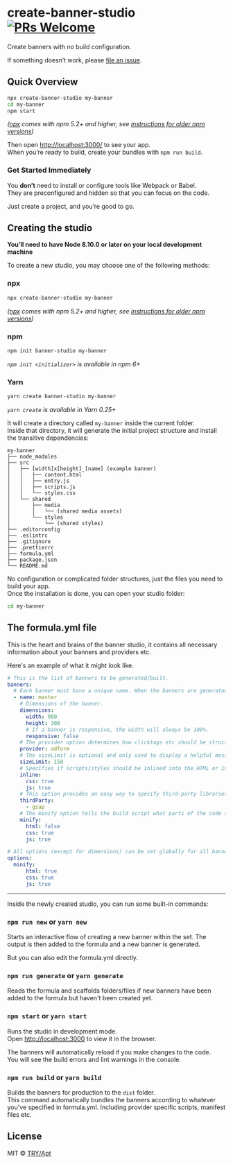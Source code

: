 # create-banner-studio [![PRs Welcome](https://img.shields.io/badge/PRs-welcome-green.svg)](https://github.com/aptas/create-banner-studio)

Create banners with no build configuration.

If something doesn’t work, please [file an issue](https://github.com/aptas/create-banner-studio/issues/new).

## Quick Overview

```sh
npx create-banner-studio my-banner
cd my-banner
npm start
```

_([npx](https://medium.com/@maybekatz/introducing-npx-an-npm-package-runner-55f7d4bd282b) comes with npm 5.2+ and higher, see [instructions for older npm versions](https://gist.github.com/gaearon/4064d3c23a77c74a3614c498a8bb1c5f))_

Then open [http://localhost:3000/](http://localhost:3000/) to see your app.<br>
When you’re ready to build, create your bundles with `npm run build`.

### Get Started Immediately

You **don’t** need to install or configure tools like Webpack or Babel.<br>
They are preconfigured and hidden so that you can focus on the code.

Just create a project, and you’re good to go.

## Creating the studio

**You’ll need to have Node 8.10.0 or later on your local development machine**

To create a new studio, you may choose one of the following methods:

### npx

```sh
npx create-banner-studio my-banner
```

_([npx](https://medium.com/@maybekatz/introducing-npx-an-npm-package-runner-55f7d4bd282b) comes with npm 5.2+ and higher, see [instructions for older npm versions](https://gist.github.com/gaearon/4064d3c23a77c74a3614c498a8bb1c5f))_

### npm

```sh
npm init banner-studio my-banner
```

_`npm init <initializer>` is available in npm 6+_

### Yarn

```sh
yarn create banner-studio my-banner
```

_`yarn create` is available in Yarn 0.25+_

It will create a directory called `my-banner` inside the current folder.<br>
Inside that directory, it will generate the initial project structure and install the transitive dependencies:

```
my-banner
├── node_modules
├── src
│   ├── [width]x[height]_[name] (example banner)
│   │   ├── content.html
│   │   ├── entry.js
│   │   ├── scripts.js
│   │   └── styles.css
│   └── shared
│       ├── media
│       │   └── (shared media assets)
│       └── styles
│           └── (shared styles)
├── .editorconfig
├── .eslintrc
├── .gitignore
├── .prettierrc
├── formula.yml
├── package.json
└── README.md
```

No configuration or complicated folder structures, just the files you need to build your app.<br>
Once the installation is done, you can open your studio folder:

```sh
cd my-banner
```

## The formula.yml file
This is the heart and brains of the banner studio, it contains all necessary information about your banners and providers etc.

Here's an example of what it might look like.

```yaml
# This is the list of banners to be generated/built.
banners:
  # Each banner must have a unique name. When the banners are generated/built a folder will be created using the [width]x[height]_[name] pattern.
  - name: master
    # Dimensions of the banner.
    dimensions:
      width: 980
      height: 300
      # If a banner is responsive, the width will always be 100%.
      responsive: false
    # The provider option determines how clicktags etc should be structured in the built HTML. The studio automatically adds these for you in the build step.
    provider: adform
    # The sizeLimit is optional and only used to display a helpful message after each build. Warning you if any banner should exceed the limit.
    sizeLimit: 150
    # Specifies if scripts/styles should be inlined into the HTML or included as separate files.
    inline:
      css: true
      js: true
    # This option provides an easy way to specify third-party libraries. A few can be included by just specifying an alias, such as "gsap", "jQuery", "seenthis" and "three". But if the studio doesn't recognize an alias it will default to using it directly in the src attribute. Which means you can specify third-party libraries using cdn urls directly.
    thirdParty:
      - gsap
    # The minify option tells the build script what parts of the code should be minimized when building.
    minify:
      html: false
      css: true
      js: true

# All options (except for dimensions) can be set globally for all banners if specified as below. Individuall banner settings will overwrite the global settings.
options:
  minify:
      html: true
      css: true
      js: true

```

---

Inside the newly created studio, you can run some built-in commands:

### `npm run new` or `yarn new`

Starts an interactive flow of creating a new banner within the set. The output is then added to the formula and a new banner is generated.<br>

But you can also edit the formula.yml directly.

### `npm run generate` or `yarn generate`

Reads the formula and scaffolds folders/files if new banners have been added to the formula but haven't been created yet.<br>

### `npm start` or `yarn start`

Runs the studio in development mode.<br>
Open [http://localhost:3000](http://localhost:3000) to view it in the browser.

The banners will automatically reload if you make changes to the code.<br>
You will see the build errors and lint warnings in the console.

### `npm run build` or `yarn build`

Builds the banners for production to the `dist` folder.<br>
This command automatically bundles the banners according to whatever you've specified in formula.yml. Including provider specific scripts, manifest files etc.

## License

MIT © [TRY/Apt](https://try.no/try-apt)
